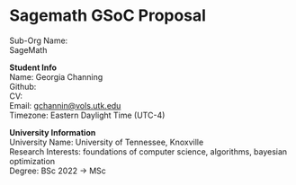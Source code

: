 # Sagemath GSoC Proposal

Sub-Org Name: <br>
SageMath <br>

**Student Info** <br>
Name: Georgia Channing <br>
Github:  <br>
CV:  <br>
Email: gchannin@vols.utk.edu <br>
Timezone: Eastern Daylight Time (UTC-4) <br>

**University Information** <br>
University Name: University of Tennessee, Knoxville <br>
Research Interests: foundations of computer science, algorithms, bayesian optimization <br>
Degree: BSc 2022 -> MSc <br>
